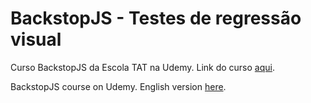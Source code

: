 # BackstopJS - Testes de regressão visual
Curso BackstopJS da Escola TAT na Udemy.
Link do curso [aqui](https://www.udemy.com/course/testes-de-regressao-visual-com-backstopjs/). 

BackstopJS course on Udemy.
English version [here](https://www.udemy.com/course/visual-regression-testing-with-backstopjs/).
